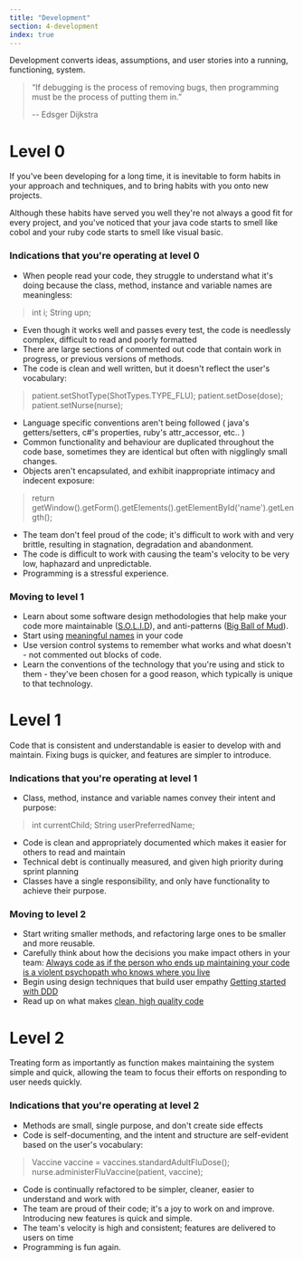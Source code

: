```yaml
---
title: "Development"
section: 4-development
index: true
---
```

Development converts ideas, assumptions, and user stories into a running, functioning, system.



>“If debugging is the process of removing bugs,
>then programming must be the process of putting them in.”
>
> -- Edsger Dijkstra


# Level 0

If you've been developing for a long time, it is inevitable to form habits in your approach and techniques, and to bring habits with you onto new projects.

Although these habits have served you well they're not always a good fit for every project, and you've noticed that your java code starts to smell like cobol and your ruby code starts to smell like visual basic.

### Indications that you're operating at level 0
- When people read your code, they struggle to understand what it's doing because the class, method, instance and variable names are meaningless:

> int i;
> String upn;

- Even though it works well and passes every test, the code is needlessly complex, difficult to read and poorly formatted
- There are large sections of commented out code that contain work in progress, or previous versions of methods.
- The code is clean and well written, but it doesn't reflect the user's vocabulary:

> patient.setShotType(ShotTypes.TYPE_FLU);
> patient.setDose(dose);
> patient.setNurse(nurse);


- Language specific conventions aren't being followed ( java's getters/setters, c#'s properties, ruby's attr_accessor, etc.. )
- Common functionality and behaviour are duplicated throughout the code base, sometimes they are identical but often with nigglingly small changes.
- Objects aren't encapsulated, and exhibit inappropriate intimacy and indecent exposure:

> return getWindow().getForm().getElements().getElementById('name').getLength();


- The team don't feel proud of the code; it's difficult to work with and very brittle, resulting in stagnation, degradation and abandonment.
- The code is difficult to work with causing the team's velocity to be very low, haphazard and unpredictable.
- Programming is a stressful experience.


### Moving to level 1

 - Learn about some software design methodologies that help make your code more maintainable ([S.O.L.I.D](https://scotch.io/bar-talk/s-o-l-i-d-the-first-five-principles-of-object-oriented-design)), and anti-patterns ([Big Ball of Mud](http://www.laputan.org/mud/)).
 - Start using [meaningful names](http://blog.goyello.com/2013/05/17/express-names-in-code-bad-vs-clean/) in your code
 - Use version control systems to remember what works and what doesn't - not commented out blocks of code.
 - Learn the conventions of the technology that you're using and stick to them - they've been chosen for a good reason, which typically is unique to that technology.

# Level 1

Code that is consistent and understandable is easier to develop with and maintain. Fixing bugs is quicker, and features are simpler to introduce.

### Indications that you're operating at level 1


 - Class, method, instance and variable names convey their intent and purpose:

> int currentChild;
> String userPreferredName;

 - Code is clean and appropriately documented which makes it easier for others to read and maintain
 - Technical debt is continually measured, and given high priority during sprint planning
 - Classes have a single responsibility, and only have functionality to achieve their purpose.


### Moving to level 2

 - Start writing smaller methods, and refactoring large ones to be smaller and more reusable.
 - Carefully think about how the decisions you make impact others in your team: [Always code as if the person who ends up maintaining your code is a violent psychopath who knows where you live](http://c2.com/cgi/wiki?CodeForTheMaintainer)
 - Begin using design techniques that build user empathy [Getting started with DDD](http://www.informit.com/articles/article.aspx?p=1944876&seqNum=3)
 - Read up on what makes [clean, high quality code](https://www.butterfly.com.au/thinking/blog/entry/clean-high-quality-code-a-guide-on-how-to-become-a-better-programmer)



# Level 2

Treating form as importantly as function makes maintaining the system simple and quick, allowing the team to focus their efforts on responding to user needs quickly.


### Indications that you're operating at level 2


 - Methods are small, single purpose, and don't create side effects
 - Code is self-documenting, and the intent and structure are self-evident based on the user's vocabulary:

> Vaccine vaccine = vaccines.standardAdultFluDose();
> nurse.administerFluVaccine(patient, vaccine);

 - Code is continually refactored to be simpler, cleaner, easier to understand and work with
 - The team are proud of their code; it's a joy to work on and improve. Introducing new features is quick and simple.
 - The team's velocity is high and consistent; features are delivered to users on time
 - Programming is fun again.
